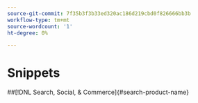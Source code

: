 ```yaml
---
source-git-commit: 7f35b3f3b33ed320ac186d219cbd0f826666bb3b
workflow-type: tm+mt
source-wordcount: '1'
ht-degree: 0%

---
```

# Snippets

##[!DNL Search, Social, & Commerce]{#search-product-name}
